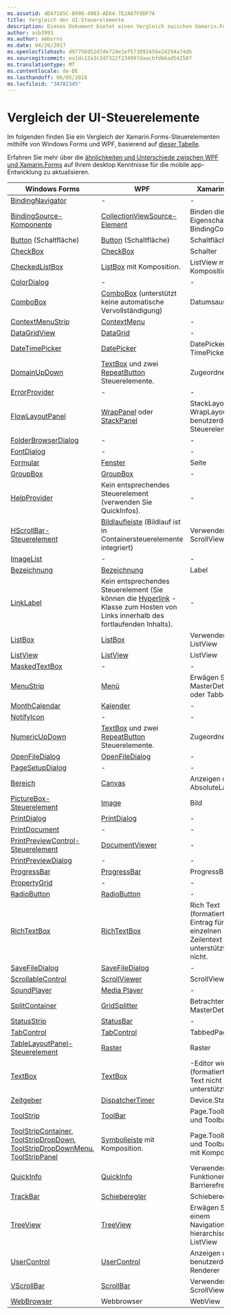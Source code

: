 ```yaml
---
ms.assetid: 4D47185C-8998-4903-AE64-7E2A67F9DF7A
title: Vergleich der UI-Steuerelemente
description: Dieses Dokument bietet einen Vergleich zwischen Xamarin.Forms, Windows Forms und WPF-UI-Steuerelementen. Es wird auch mit anderen Dokumentation, die WPF in Xamarin.Forms vergleicht verknüpft.
author: asb3993
ms.author: amburns
ms.date: 04/26/2017
ms.openlocfilehash: d97756952d7de724e1ef573092456e24294a74db
ms.sourcegitcommit: ea1dc12a3c2d7322f234997daacbfdb6ad542507
ms.translationtype: MT
ms.contentlocale: de-DE
ms.lasthandoff: 06/05/2018
ms.locfileid: "34782345"
---
```

# <a name="ui-controls-comparison"></a>Vergleich der UI-Steuerelemente

Im folgenden finden Sie ein Vergleich der Xamarin.Forms-Steuerelementen mithilfe von Windows Forms und WPF, basierend auf [dieser Tabelle](/dotnet/framework/wpf/advanced/windows-forms-controls-and-equivalent-wpf-controls).

Erfahren Sie mehr über die [ähnlichkeiten und Unterschiede zwischen WPF und Xamarin.Forms](wpf.md) auf Ihrem desktop Kenntnisse für die mobile app-Entwicklung zu aktualisieren.

|Windows Forms|WPF|Xamarin.Forms|
|--- |--- |--- |
|[BindingNavigator](https://msdn.microsoft.com/library/system.windows.forms.bindingnavigator(v=vs.110).aspx)|-|-|
|[BindingSource-Komponente](https://msdn.microsoft.com/library/system.windows.forms.bindingsource(v=vs.110).aspx)|[CollectionViewSource-Element](https://msdn.microsoft.com/library/system.windows.data.collectionviewsource(v=vs.110).aspx)|Binden die Eigenschaft, z. b. BindingContext|
|[Button](https://msdn.microsoft.com/library/system.windows.forms.button(v=vs.110).aspx) (Schaltfläche)|[Button](https://msdn.microsoft.com/library/system.windows.controls.button(v=vs.110).aspx) (Schaltfläche)|Schaltfläche|
|[CheckBox](https://msdn.microsoft.com/library/system.windows.forms.checkbox(v=vs.110).aspx)|[CheckBox](https://msdn.microsoft.com/library/system.windows.controls.checkbox(v=vs.110).aspx)|Schalter|
|[CheckedListBox](https://msdn.microsoft.com/library/system.windows.forms.checkedlistbox(v=vs.110).aspx)|[ListBox](https://msdn.microsoft.com/library/system.windows.controls.listbox(v=vs.110).aspx) mit Komposition.|ListView mit Komposition.|
|[ColorDialog](https://msdn.microsoft.com/library/system.windows.forms.colordialog(v=vs.110).aspx)|-|-|
|[ComboBox](https://msdn.microsoft.com/library/system.windows.forms.combobox(v=vs.110).aspx)|[ComboBox](https://msdn.microsoft.com/library/system.windows.controls.combobox(v=vs.110).aspx) (unterstützt keine automatische Vervollständigung)|Datumsauswahl|
|[ContextMenuStrip](https://msdn.microsoft.com/library/system.windows.forms.contextmenustrip(v=vs.110).aspx)|[ContextMenu](https://msdn.microsoft.com/library/system.windows.controls.contextmenu(v=vs.110).aspx)|-|
|[DataGridView](https://msdn.microsoft.com/library/system.windows.forms.datagridview(v=vs.110).aspx)|[DataGrid](https://msdn.microsoft.com/library/system.windows.controls.datagrid(v=vs.110).aspx)|-|
|[DateTimePicker](https://msdn.microsoft.com/library/system.windows.forms.datetimepicker(v=vs.110).aspx)|[DatePicker](https://msdn.microsoft.com/library/system.windows.controls.datepicker(v=vs.110).aspx)|DatePicker & TimePicker|
|[DomainUpDown](https://msdn.microsoft.com/library/system.windows.forms.domainupdown(v=vs.110).aspx)|[TextBox](https://msdn.microsoft.com/library/system.windows.controls.textbox(v=vs.110).aspx) und zwei [RepeatButton](https://msdn.microsoft.com/library/system.windows.controls.primitives.repeatbutton(v=vs.110).aspx) Steuerelemente.|Zugeordnetem|
|[ErrorProvider](https://msdn.microsoft.com/library/system.windows.forms.errorprovider(v=vs.110).aspx)|-|-|
|[FlowLayoutPanel](https://msdn.microsoft.com/library/system.windows.forms.flowlayoutpanel(v=vs.110).aspx)|[WrapPanel](https://msdn.microsoft.com/library/system.windows.controls.wrappanel(v=vs.110).aspx) oder [StackPanel](https://msdn.microsoft.com/library/system.windows.controls.stackpanel(v=vs.110).aspx)|StackLayout oder WrapLayout benutzerdefiniertes Steuerelement|
|[FolderBrowserDialog](https://msdn.microsoft.com/library/system.windows.forms.folderbrowserdialog(v=vs.110).aspx)|-|-|
|[FontDialog](https://msdn.microsoft.com/library/system.windows.forms.fontdialog(v=vs.110).aspx)|-|-|
|[Formular](https://msdn.microsoft.com/library/system.windows.forms.form(v=vs.110).aspx)|[Fenster](https://msdn.microsoft.com/library/system.windows.window(v=vs.110).aspx)|Seite|
|[GroupBox](https://msdn.microsoft.com/library/system.windows.forms.groupbox(v=vs.110).aspx)|[GroupBox](https://msdn.microsoft.com/library/system.windows.controls.groupbox(v=vs.110).aspx)|-|
|[HelpProvider](https://msdn.microsoft.com/library/system.windows.forms.helpprovider(v=vs.110).aspx)|Kein entsprechendes Steuerelement (verwenden Sie QuickInfos).|-|
|[HScrollBar-Steuerelement](https://msdn.microsoft.com/library/system.windows.forms.hscrollbar(v=vs.110).aspx)|[Bildlaufleiste](https://msdn.microsoft.com/library/system.windows.controls.primitives.scrollbar(v=vs.110).aspx) (Bildlauf ist in Containersteuerelemente integriert)|Verwenden Sie ScrollView|
|[ImageList](https://msdn.microsoft.com/library/system.windows.forms.imagelist(v=vs.110).aspx)|-|-|
|[Bezeichnung](https://msdn.microsoft.com/library/system.windows.forms.label(v=vs.110).aspx)|[Bezeichnung](https://msdn.microsoft.com/library/system.windows.controls.label(v=vs.110).aspx)|Label|
|[LinkLabel](https://msdn.microsoft.com/library/system.windows.forms.linklabel(v=vs.110).aspx)|Kein entsprechendes Steuerelement (Sie können die [Hyperlink](https://msdn.microsoft.com/library/system.windows.documents.hyperlink(v=vs.110).aspx) -Klasse zum Hosten von Links innerhalb des fortlaufenden Inhalts).|-|
|[ListBox](https://msdn.microsoft.com/library/system.windows.forms.listbox(v=vs.110).aspx)|[ListBox](https://msdn.microsoft.com/library/system.windows.controls.listbox(v=vs.110).aspx)|Verwenden von ListView|
|[ListView](https://msdn.microsoft.com/library/system.windows.forms.listview(v=vs.110).aspx)|[ListView](https://msdn.microsoft.com/library/system.windows.controls.listview(v=vs.110).aspx)|ListView|
|[MaskedTextBox](https://msdn.microsoft.com/library/system.windows.forms.maskedtextbox(v=vs.110).aspx)|-|-|
|[MenuStrip](https://msdn.microsoft.com/library/system.windows.forms.menustrip(v=vs.110).aspx)|[Menü](https://msdn.microsoft.com/library/system.windows.controls.menu(v=vs.110).aspx)|Erwägen Sie MasterDetailPage oder TabbedPage|
|[MonthCalendar](https://msdn.microsoft.com/library/system.windows.forms.monthcalendar(v=vs.110).aspx)|[Kalender](https://msdn.microsoft.com/library/system.windows.controls.calendar(v=vs.110).aspx)|-|
|[NotifyIcon](https://msdn.microsoft.com/library/system.windows.forms.notifyicon(v=vs.110).aspx)|-|-|
|[NumericUpDown](https://msdn.microsoft.com/library/system.windows.forms.numericupdown(v=vs.110).aspx)|[TextBox](https://msdn.microsoft.com/library/system.windows.controls.textbox(v=vs.110).aspx) und zwei [RepeatButton](https://msdn.microsoft.com/library/system.windows.controls.primitives.repeatbutton(v=vs.110).aspx) Steuerelemente.|Zugeordnetem|
|[OpenFileDialog](https://msdn.microsoft.com/library/system.windows.forms.openfiledialog(v=vs.110).aspx)|[OpenFileDialog](https://msdn.microsoft.com/library/microsoft.win32.openfiledialog(v=vs.110).aspx)|-|
|[PageSetupDialog](https://msdn.microsoft.com/library/system.windows.forms.pagesetupdialog(v=vs.110).aspx)|-|-|
|[Bereich](https://msdn.microsoft.com/library/system.windows.forms.panel(v=vs.110).aspx)|[Canvas](https://msdn.microsoft.com/library/system.windows.controls.canvas(v=vs.110).aspx)|Anzeigen oder AbsoluteLayout|
|[PictureBox-Steuerelement](https://msdn.microsoft.com/library/system.windows.forms.picturebox(v=vs.110).aspx)|[Image](https://msdn.microsoft.com/library/system.windows.controls.image(v=vs.110).aspx)|Bild|
|[PrintDialog](https://msdn.microsoft.com/library/system.windows.forms.printdialog(v=vs.110).aspx)|[PrintDialog](https://msdn.microsoft.com/library/system.windows.controls.printdialog(v=vs.110).aspx)|-|
|[PrintDocument](https://msdn.microsoft.com/library/system.drawing.printing.printdocument(v=vs.110).aspx)|-|-|
|[PrintPreviewControl-Steuerelement](https://msdn.microsoft.com/library/system.windows.forms.printpreviewcontrol(v=vs.110).aspx)|[DocumentViewer](https://msdn.microsoft.com/library/system.windows.controls.documentviewer(v=vs.110).aspx)|-|
|[PrintPreviewDialog](https://msdn.microsoft.com/library/system.windows.forms.printpreviewdialog(v=vs.110).aspx)|-|-|
|[ProgressBar](https://msdn.microsoft.com/library/system.windows.forms.progressbar(v=vs.110).aspx)|[ProgressBar](https://msdn.microsoft.com/library/system.windows.controls.progressbar(v=vs.110).aspx)|ProgressBar|
|[PropertyGrid](https://msdn.microsoft.com/library/system.windows.forms.propertygrid(v=vs.110).aspx)|-|-|
|[RadioButton](https://msdn.microsoft.com/library/system.windows.forms.radiobutton(v=vs.110).aspx)|[RadioButton](https://msdn.microsoft.com/library/system.windows.controls.radiobutton(v=vs.110).aspx)|-|
|[RichTextBox](https://msdn.microsoft.com/library/system.windows.forms.richtextbox(v=vs.110).aspx)|[RichTextBox](https://msdn.microsoft.com/library/system.windows.controls.richtextbox(v=vs.110).aspx)|Rich Text (formatierten), Eintrag für die einzelnen Zeilentext unterstützt Editor nicht.|
|[SaveFileDialog](https://msdn.microsoft.com/library/system.windows.forms.savefiledialog(v=vs.110).aspx)|[SaveFileDialog](https://msdn.microsoft.com/library/microsoft.win32.savefiledialog(v=vs.110).aspx)|-|
|[ScrollableControl](https://msdn.microsoft.com/library/system.windows.forms.scrollablecontrol(v=vs.110).aspx)|[ScrollViewer](https://msdn.microsoft.com/library/system.windows.controls.scrollviewer(v=vs.110).aspx)|ScrollView|
|[SoundPlayer](https://msdn.microsoft.com/library/system.media.soundplayer(v=vs.110).aspx)|[Media Player](https://msdn.microsoft.com/library/system.windows.media.mediaplayer(v=vs.110).aspx)|-|
|[SplitContainer](https://msdn.microsoft.com/library/system.windows.forms.splitcontainer(v=vs.110).aspx)|[GridSplitter](https://msdn.microsoft.com/library/system.windows.controls.gridsplitter(v=vs.110).aspx)|Betrachten Sie MasterDetailPage|
|[StatusStrip](https://msdn.microsoft.com/library/system.windows.forms.statusstrip(v=vs.110).aspx)|[StatusBar](https://msdn.microsoft.com/library/system.windows.controls.primitives.statusbar(v=vs.110).aspx)|-|
|[TabControl](https://msdn.microsoft.com/library/system.windows.forms.tabcontrol(v=vs.110).aspx)|[TabControl](https://msdn.microsoft.com/library/system.windows.controls.tabcontrol(v=vs.110).aspx)|TabbedPage|
|[TableLayoutPanel-Steuerelement](https://msdn.microsoft.com/library/system.windows.forms.tablelayoutpanel(v=vs.110).aspx)|[Raster](https://msdn.microsoft.com/library/system.windows.controls.grid(v=vs.110).aspx)|Raster|
|[TextBox](https://msdn.microsoft.com/library/system.windows.forms.textbox(v=vs.110).aspx)|[TextBox](https://msdn.microsoft.com/library/system.windows.controls.textbox(v=vs.110).aspx)|-Editor wird (formatierten) rich-Text nicht unterstützt werden.|
|[Zeitgeber](https://msdn.microsoft.com/library/system.windows.forms.timer(v=vs.110).aspx)|[DispatcherTimer](https://msdn.microsoft.com/library/system.windows.threading.dispatchertimer(v=vs.110).aspx)|Device.StartTime()|
|[ToolStrip](https://msdn.microsoft.com/library/system.windows.forms.toolstrip(v=vs.110).aspx)|[ToolBar](https://msdn.microsoft.com/library/system.windows.controls.toolbar(v=vs.110).aspx)|Page.ToolbarItems und ToolbarItem|
|[ToolStripContainer](https://msdn.microsoft.com/library/system.windows.forms.toolstripcontainer(v=vs.110).aspx), [ToolStripDropDown](https://msdn.microsoft.com/library/system.windows.forms.toolstripdropdown(v=vs.110).aspx), [ToolStripDropDownMenu](https://msdn.microsoft.com/library/system.windows.forms.toolstripdropdownmenu(v=vs.110).aspx), [ToolStripPanel](https://msdn.microsoft.com/library/system.windows.forms.toolstrippanel(v=vs.110).aspx)|[Symbolleiste](https://msdn.microsoft.com/library/system.windows.controls.toolbar(v=vs.110).aspx) mit Komposition.|Page.ToolbarItems und ToolbarItem mit Komposition|
|[QuickInfo](https://msdn.microsoft.com/library/system.windows.forms.tooltip(v=vs.110).aspx)|[QuickInfo](https://msdn.microsoft.com/library/system.windows.controls.tooltip(v=vs.110).aspx)|Verwenden von Funktionen zur Barrierefreiheit|
|[TrackBar](https://msdn.microsoft.com/library/system.windows.forms.trackbar(v=vs.110).aspx)|[Schieberegler](https://msdn.microsoft.com/library/system.windows.controls.slider(v=vs.110).aspx)|Schieberegler|
|[TreeView](https://msdn.microsoft.com/library/system.windows.forms.treeview(v=vs.110).aspx)|[TreeView](https://msdn.microsoft.com/library/system.windows.controls.treeview(v=vs.110).aspx)|Erwägen Sie in einem NavigationPage hierarchische ListView|
|[UserControl](https://msdn.microsoft.com/library/system.windows.forms.usercontrol(v=vs.110).aspx)|[UserControl](https://msdn.microsoft.com/library/system.windows.controls.usercontrol(v=vs.110).aspx)|Anzeigen und auch benutzerdefinierte-Renderer|
|[VScrollBar](https://msdn.microsoft.com/library/system.windows.forms.vscrollbar(v=vs.110).aspx)|[ScrollBar](https://msdn.microsoft.com/library/system.windows.controls.primitives.scrollbar(v=vs.110).aspx)|Verwenden Sie ScrollView|
|[WebBrowser](https://msdn.microsoft.com/library/system.windows.forms.webbrowser(v=vs.110).aspx)|Webbrowser|WebView|
